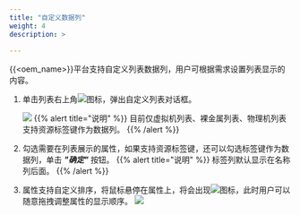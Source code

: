 ```yaml
---
title: "自定义数据列"
weight: 4
description: >
    
---
```


{{<oem_name>}}平台支持自定义列表数据列，用户可根据需求设置列表显示的内容。

1. 单击列表右上角![](../../../images/intro/colum.png)图标，弹出自定义列表对话框。

    ![](../../../images/intro/customize1.png)
{{% alert title="说明" %}}
目前仅虚拟机列表、裸金属列表、物理机列表支持资源标签键作为数据列。
{{% /alert %}}
2. 勾选需要在列表展示的属性，如果支持资源标签键，还可以勾选标签键作为数据列，单击 **_"确定"_** 按钮。
{{% alert title="说明" %}}
标签列默认显示在名称列后面。
{{% /alert %}}

3. 属性支持自定义排序，将鼠标悬停在属性上，将会出现![](../../../images/intro/十字.png)图标，此时用户可以随意拖拽调整属性的显示顺序。
   ![](../../../images/intro/sortby.png)